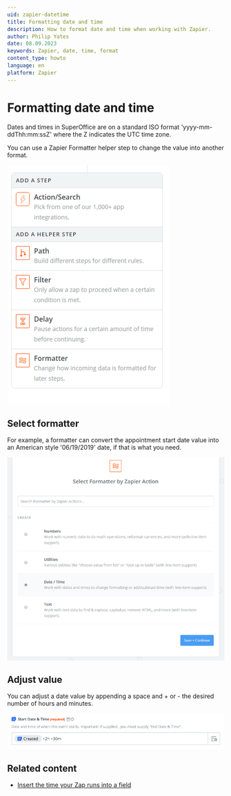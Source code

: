 ```yaml
---
uid: zapier-datetime
title: Formatting date and time
description: How to format date and time when working with Zapier.
author: Philip Yates
date: 08.09.2023
keywords: Zapier, date, time, format
content_type: howto
language: en
platform: Zapier
---
```


# Formatting date and time

Dates and times in SuperOffice are on a standard ISO format 'yyyy-mm-ddThh:mm:ssZ' where the Z indicates the UTC time zone.

You can use a Zapier Formatter helper step to change the value into another format.

![Action/Search -screenshot][img1]

## Select formatter

For example, a formatter can convert the appointment start date value into an American style '06/19/2019' date, if that is what you need.

![Select Formatter by Zapier Action -screenshot][img2]

## Adjust value

You can adjust a date value by appending a space and + or - the desired number of hours and minutes.

![Start Date and Time -screenshot][img3]

## Related content

* [Insert the time your Zap runs into a field][1]

<!-- Referenced links -->
[1]: https://help.zapier.com/hc/en-us/articles/8496275717261#adjusting-dates-and-times

<!-- Referenced images -->
[img1]:media/add-step.png
[img2]:media/select-formatter.png
[img3]:media/start-dt.png
